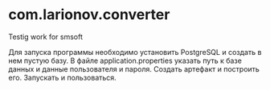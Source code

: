 # com.larionov.converter
Testig work for smsoft


Для запуска программы необходимо установить PostgreSQL и создать в нем пустую базу.
В файле application.properties указать путь к базе данных и данные пользователя и пароля.
Создать артефакт и построить его.
Запускать и пользоваться.
